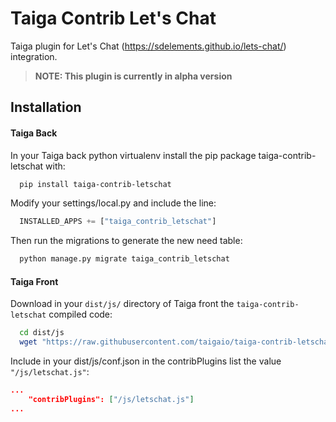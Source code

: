 Taiga Contrib Let's Chat
========================

Taiga plugin for Let's Chat (https://sdelements.github.io/lets-chat/) integration.

> **NOTE: This plugin is currently in alpha version**

Installation
------------

#### Taiga Back

In your Taiga back python virtualenv install the pip package taiga-contrib-letschat with:

```bash
  pip install taiga-contrib-letschat
```

Modify your settings/local.py and include the line:

```python
  INSTALLED_APPS += ["taiga_contrib_letschat"]
```

Then run the migrations to generate the new need table:

```bash
  python manage.py migrate taiga_contrib_letschat
```

#### Taiga Front

Download in your `dist/js/` directory of Taiga front the `taiga-contrib-letschat` compiled code:

```bash
  cd dist/js
  wget "https://raw.githubusercontent.com/taigaio/taiga-contrib-letschat/stable/front/dist/letschat.js"
```

Include in your dist/js/conf.json in the contribPlugins list the value `"/js/letschat.js"`:

```json
...
    "contribPlugins": ["/js/letschat.js"]
...
```
